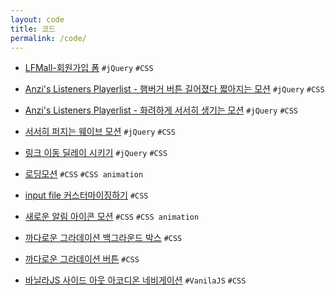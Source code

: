 ```yaml
---
layout: code
title: 코드
permalink: /code/
---
```


- [LFMall-회원가입 폼][link_EOMbpM] `#jQuery` `#CSS`

[link_EOMbpM]: https://codepen.io/verysomenice/pen/EOMbpM

- [Anzi's Listeners Playerlist - 햄버거 버튼 길어졌다 짧아지는 모션][link_bMvNgz] `#jQuery` `#CSS`

[link_bMvNgz]: https://codepen.io/verysomenice/pen/bMvNgz

- [Anzi's Listeners Playerlist - 화려하게 서서히 생기는 모션][link_vjjBoB] `#jQuery` `#CSS`

[link_vjjBoB]: https://codepen.io/verysomenice/pen/vjjBoB

- [서서히 퍼지는 웨이브 모션][link_rRpPqq] `#jQuery` `#CSS`

[link_rRpPqq]: https://codepen.io/verysomenice/pen/rRpPqq

- [링크 이동 딜레이 시키기][link_LaQYzN] `#jQuery` `#CSS`

[link_LaQYzN]: https://codepen.io/verysomenice/pen/LaQYzN

- [로딩모션][link_mopNJL] `#CSS` `#CSS animation`

[link_mopNJL]: https://codepen.io/verysomenice/pen/mopNJL

- [input file 커스터마이징하기][link_YgYoEZ] `#CSS`

[link_YgYoEZ]: https://codepen.io/verysomenice/pen/YgYoEZ

- [새로운 알림 아이콘 모션][link_xBmxag] `#CSS` `#CSS animation`

[link_xBmxag]: https://codepen.io/verysomenice/pen/xBmxag

- [까다로운 그라데이션 백그라운드 박스][link_XWWrNeO] `#CSS`

[link_XWWrNeO]: https://codepen.io/verysomenice/pen/XWWrNeO

- [까다로운 그라데이션 버튼][link_wvvwJmK] `#CSS`

[link_wvvwJmK]: https://codepen.io/verysomenice/pen/wvvwJmK

- [바닐라JS 사이드 아웃 아코디온 네비게이션][link_dxpKBm] `#VanilaJS` `#CSS`

[link_dxpKBm]: https://codepen.io/verysomenice/pen/dxpKBm
